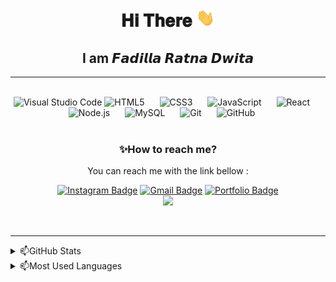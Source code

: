 <h1 align="center"> 𝐇𝐢 𝐓𝐡𝐞𝐫𝐞 <img src="https://github.com/ABSphreak/ABSphreak/blob/master/gifs/Hi.gif" width="30px"></h1>


<h2 align="center">I am 𝙁𝙖𝙙𝙞𝙡𝙡𝙖 𝙍𝙖𝙩𝙣𝙖 𝘿𝙬𝙞𝙩𝙖 </h2>

---

<div align="center">
    <div style="display: inline_block" align="center"><br>
        <img alt="Visual Studio Code" width="40px" src="https://cdn.jsdelivr.net/gh/devicons/devicon/icons/vscode/vscode-original.svg" style="margin-right:0px;" />
        <img alt="HTML5" width="40px" src="https://cdn.jsdelivr.net/gh/devicons/devicon/icons/html5/html5-original.svg" style="margin-right:20px;" />
        <img alt="CSS3" width="40px" src="https://cdn.jsdelivr.net/gh/devicons/devicon/icons/css3/css3-original.svg" style="margin-right:20px;" />
        <img alt="JavaScript" width="40px" src="https://cdn.jsdelivr.net/gh/devicons/devicon/icons/javascript/javascript-original.svg" style="margin-right:20px;" />
        <img alt="React" width="40px" src="https://cdn.jsdelivr.net/gh/devicons/devicon/icons/react/react-original.svg" style="margin-right:20px;" />
        <img alt="Node.js" width="40px" src="https://cdn.jsdelivr.net/gh/devicons/devicon/icons/nodejs/nodejs-original.svg" style="margin-right:20px;" />
        <img alt="MySQL" width="40px" src="https://cdn.jsdelivr.net/gh/devicons/devicon/icons/mysql/mysql-original.svg" style="margin-right:20px;" />
        <img alt="Git" width="40px" src="https://cdn.jsdelivr.net/gh/devicons/devicon/icons/git/git-original.svg" style="margin-right:20px;"/>
        <img alt="GitHub" width="40px" src="https://user-images.githubusercontent.com/3369400/139447912-e0f43f33-6d9f-45f8-be46-2df5bbc91289.png" style="margin-right:20px;" />
    </div>
</div><br>

<div align="center">
    

### ✨How to reach me? 
You can reach me with the link bellow :

 [![Instagram Badge](https://img.shields.io/badge/-fadillaratnaa_-c13584?style=flat-square&logo=instagram&logoColor=white&link=https://www.instagram.com/fadillaratnaa_/)](https://www.instagram.com/fadillaratnaa_/) [![Gmail Badge](https://img.shields.io/badge/-ratnafadilla183@gmail.com-c14438?style=flat-square&logo=Gmail&logoColor=white&link=mailto:ratnafadilla183@gmail.com)](mailto:ratnafadilla183@gmail.com) [![Portfolio Badge](https://img.shields.io/badge/-Fadillaratna-orange?style=flat-square&logo=github&logoColor=white&linkhttps://github.com/Fadillaratna)](https://github.com/Fadillaratna) 
 <br>
 <img src="https://media.giphy.com/media/8wyLuHS5605XVJUOK4/giphy.gif" width="20%">
 
</div><br>

---

<details>
  <summary>📫GitHub Stats</summary>
<!--START_SECTION:activity-->
  <img  alt="FadillaratnaGitHub Stats" src="https://github-readme-stats.vercel.app/api?username=Fadillaratna&show_icons=true&include_all_commits=true&count_private=true&theme=radical" />
<!--END_SECTION:activity-->

</details>

<details>
  <summary>📫Most Used Languages</summary>

  <img alt="FadillaratnaGitHub Most Used Languages" src="https://github-readme-stats.vercel.app/api/top-langs/?username=Fadillaratna&layout=compact&theme=radical" />

</details><br>




